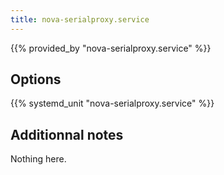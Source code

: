 ```yaml
---
title: nova-serialproxy.service
---
```


{{% provided_by "nova-serialproxy.service" %}}

## Options

{{% systemd_unit "nova-serialproxy.service" %}}

## Additionnal notes

Nothing here.